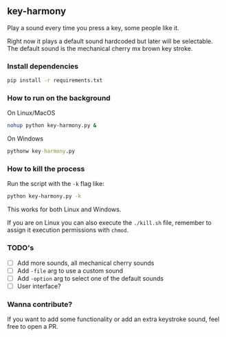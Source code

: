 ## key-harmony

Play a sound every time you press a key, some people like it.

Right now it plays a default sound hardcoded but later will be selectable. The default sound is the mechanical cherry mx brown key stroke.

### Install dependencies

```bash
pip install -r requirements.txt
```

### How to run on the background

On Linux/MacOS

```bash
nohup python key-harmony.py &
```

On Windows

```cmd
pythonw key-harmony.py
```


### How to kill the process

Run the script with the `-k` flag like:

```bash
python key-harmony.py -k
```

This works for both Linux and Windows.

If you are on Linux you can also execute the `./kill.sh` file, remember to assign it execution permissions with `chmod`.

### TODO's

- [ ] Add more sounds, all mechanical cherry sounds
- [ ] Add `-file` arg to use a custom sound
- [ ] Add `-option` arg to select one of the default sounds
- [ ] User interface?

### Wanna contribute?

If you want to add some functionality or add an extra keystroke sound, feel free to open a PR.
